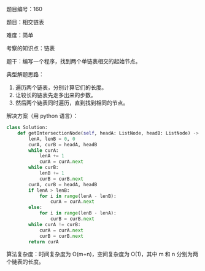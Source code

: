 题目编号：160

题目：相交链表

难度：简单

考察的知识点：链表

题干：编写一个程序，找到两个单链表相交的起始节点。

典型解题思路：

1. 遍历两个链表，分别计算它们的长度。
2. 让较长的链表先走多出来的步数。
3. 然后两个链表同时遍历，直到找到相同的节点。

解决方案（用 python 语言）：

```python
class Solution:
    def getIntersectionNode(self, headA: ListNode, headB: ListNode) -> ListNode:
        lenA, lenB = 0, 0
        curA, curB = headA, headB
        while curA:
            lenA += 1
            curA = curA.next
        while curB:
            lenB += 1
            curB = curB.next
        curA, curB = headA, headB
        if lenA > lenB:
            for i in range(lenA - lenB):
                curA = curA.next
        else:
            for i in range(lenB - lenA):
                curB = curB.next
        while curA != curB:
            curA = curA.next
            curB = curB.next
        return curA
```

算法复杂度：时间复杂度为 O(m+n)，空间复杂度为 O(1)，其中 m 和 n 分别为两个链表的长度。